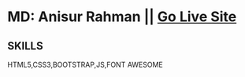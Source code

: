 # MD: Anisur Rahman || [Go Live Site](https://aranis121.github.io/Resturant-Page/)
## SKILLS
HTML5,CSS3,BOOTSTRAP,JS,FONT AWESOME
